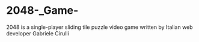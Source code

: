 # 2048-_Game-
2048 is a single-player sliding tile puzzle video game written by Italian web developer Gabriele Cirulli
